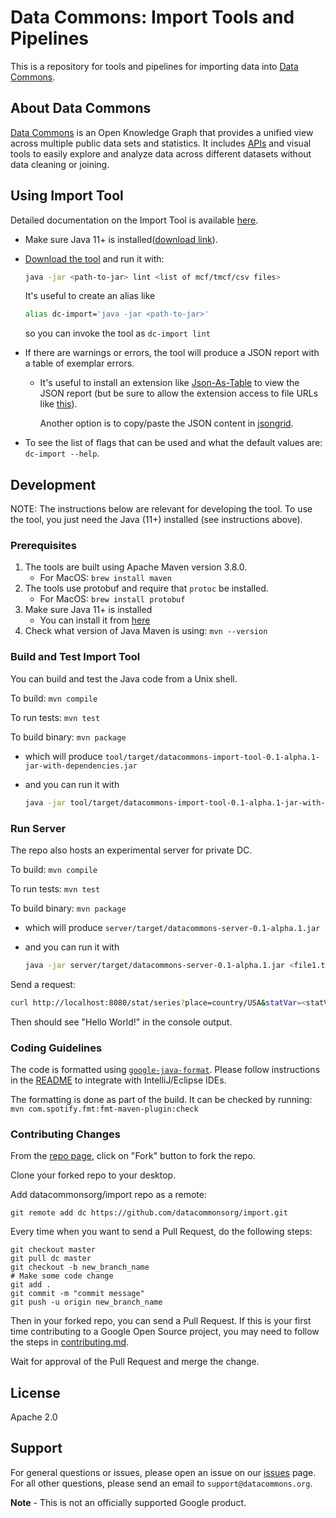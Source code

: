 # Data Commons: Import Tools and Pipelines

This is a repository for tools and pipelines for importing data into [Data
Commons](https://datacommons.org).

## About Data Commons

[Data Commons](https://datacommons.org/) is an Open Knowledge Graph that
provides a unified view across multiple public data sets and statistics. It
includes [APIs](https://docs.datacommons.org/api/) and visual tools to easily
explore and analyze data across different datasets without data cleaning or
joining.

## Using Import Tool

Detailed documentation on the Import Tool is available [here](docs/usage.md).

- Make sure Java 11+ is installed([download link](https://www.oracle.com/java/technologies/javase-downloads.html#javasejdk)).

- [Download the tool](https://github.com/datacommonsorg/import/releases) and run it with:

  ```bash
  java -jar <path-to-jar> lint <list of mcf/tmcf/csv files>
  ```

  It's useful to create an alias like

  ```bash
  alias dc-import='java -jar <path-to-jar>'
  ```

  so you can invoke the tool as `dc-import lint`

- If there are warnings or errors, the tool will produce a JSON report with a
  table of exemplar errors.

  - It's useful to install an extension like
    [Json-As-Table](https://chrome.google.com/webstore/detail/json-as-table-viewer/khclkgjdjddedohnomokbhinlmpclick?hl=en-US)
    to view the JSON report (but be sure to allow the extension access to
    file URLs like
    [this](https://user-images.githubusercontent.com/4375037/129290496-ed8eb0a3-b5e2-4de6-bdf2-449814df8fcf.png)).

    Another option is to copy/paste the JSON content in [jsongrid](https://jsongrid.com).

- To see the list of flags that can be used and what the default values are: `dc-import --help`.

## Development

NOTE: The instructions below are relevant for developing the tool. To use the
tool, you just need the Java (11+) installed (see instructions above).

### Prerequisites

1. The tools are built using Apache Maven version 3.8.0.
   - For MacOS: `brew install maven`
2. The tools use protobuf and require that `protoc` be installed.
   - For MacOS: `brew install protobuf`
3. Make sure Java 11+ is installed
   - You can install it from [here](https://www.oracle.com/java/technologies/javase-downloads.html#javasejdk)
4. Check what version of Java Maven is using: `mvn --version`

### Build and Test Import Tool

You can build and test the Java code from a Unix shell.

To build: `mvn compile`

To run tests: `mvn test`

To build binary: `mvn package`

- which will produce `tool/target/datacommons-import-tool-0.1-alpha.1-jar-with-dependencies.jar`
- and you can run it with

  ```bash
  java -jar tool/target/datacommons-import-tool-0.1-alpha.1-jar-with-dependencies.jar
  ```

### Run Server

The repo also hosts an experimental server for private DC.

To build: `mvn compile`

To run tests: `mvn test`

To build binary: `mvn package`

- which will produce `server/target/datacommons-server-0.1-alpha.1.jar`
- and you can run it with

  ```bash
  java -jar server/target/datacommons-server-0.1-alpha.1.jar <file1.tmcf> <file2.csv>
  ```

Send a request:

```bash
curl http://localhost:8080/stat/series?place=country/USA&statVar=<statVar>
```

Then should see "Hello World!" in the console output.

### Coding Guidelines

The code is formatted using
[`google-java-format`](https://github.com/google/google-java-format). Please
follow instructions in the
[README](https://github.com/google/google-java-format/blob/master/README.md)
to integrate with IntelliJ/Eclipse IDEs.

The formatting is done as part of the build. It can be checked by running:
`mvn com.spotify.fmt:fmt-maven-plugin:check`

### Contributing Changes

From the [repo page](https://github.com/datacommonsorg/import), click on "Fork" button to fork the
repo.

Clone your forked repo to your desktop.

Add datacommonsorg/import repo as a remote:

```shell
git remote add dc https://github.com/datacommonsorg/import.git
```

Every time when you want to send a Pull Request, do the following steps:

```shell
git checkout master
git pull dc master
git checkout -b new_branch_name
# Make some code change
git add .
git commit -m "commit message"
git push -u origin new_branch_name
```

Then in your forked repo, you can send a Pull Request. If this is your first
time contributing to a Google Open Source project, you may need to follow the
steps in [contributing.md](contributing.md).

Wait for approval of the Pull Request and merge the change.

## License

Apache 2.0

## Support

For general questions or issues, please open an issue on our
[issues](https://github.com/datacommonsorg/import/issues) page. For all other
questions, please send an email to `support@datacommons.org`.

**Note** - This is not an officially supported Google product.
